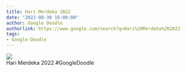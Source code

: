 ```yaml
---
title: Hari Merdeka 2022
date: "2022-08-30 16:00:00"
author: Google Doodle
authorlink: https://www.google.com/search?q=Hari%20Merdeka%202022
tags:
- Google-Doodle
---
```

<img src="https://www.google.com/logos/doodles/2022/hari-merdeka-2022-6753651837109636-law.gif" referrerpolicy="no-referrer"><br>Hari Merdeka 2022 #GoogleDoodle